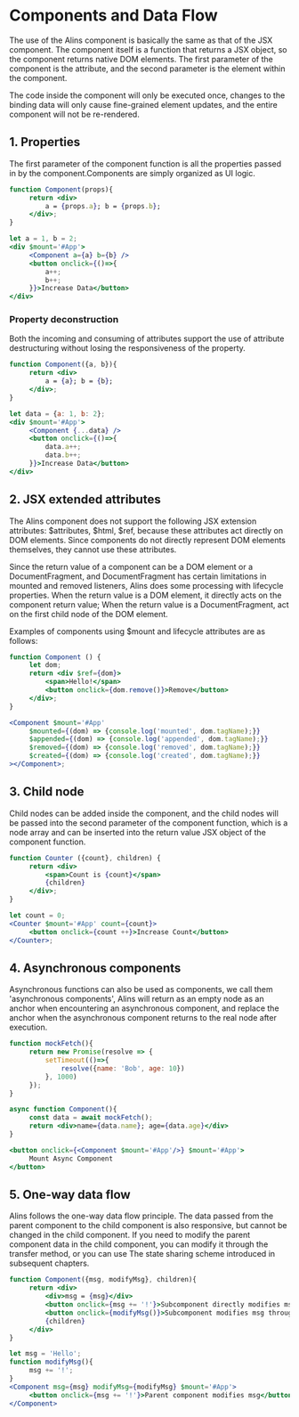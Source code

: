 # Components and Data Flow

The use of the Alins component is basically the same as that of the JSX component. The component itself is a function that returns a JSX object, so the component returns native DOM elements. The first parameter of the component is the attribute, and the second parameter is the element within the component.

The code inside the component will only be executed once, changes to the binding data will only cause fine-grained element updates, and the entire component will not be re-rendered.

## 1. Properties

The first parameter of the component function is all the properties passed in by the component.Components are simply organized as UI logic.

<CodeBox/>

```jsx
function Component(props){
     return <div>
         a = {props.a}; b = {props.b};
     </div>;
}

let a = 1, b = 2;
<div $mount='#App'>
     <Component a={a} b={b} />
     <button onclick={()=>{
         a++;
         b++;
     }}>Increase Data</button>
</div>
```

### Property deconstruction

Both the incoming and consuming of attributes support the use of attribute destructuring without losing the responsiveness of the property.

<CodeBox/>

```jsx
function Component({a, b}){
     return <div>
         a = {a}; b = {b};
     </div>;
}

let data = {a: 1, b: 2};
<div $mount='#App'>
     <Component {...data} />
     <button onclick={()=>{
         data.a++;
         data.b++;
     }}>Increase Data</button>
</div>
```

## 2. JSX extended attributes

The Alins component does not support the following JSX extension attributes: $attributes, $html, $ref, because these attributes act directly on DOM elements. Since components do not directly represent DOM elements themselves, they cannot use these attributes.

Since the return value of a component can be a DOM element or a DocumentFragment, and DocumentFragment has certain limitations in mounted and removed listeners, Alins does some processing with lifecycle properties. When the return value is a DOM element, it directly acts on the component return value; When the return value is a DocumentFragment, act on the first child node of the DOM element.

Examples of components using $mount and lifecycle attributes are as follows:

<CodeBox/>

```jsx
function Component () {
     let dom;
     return <div $ref={dom}>
         <span>Hello!</span>
         <button onclick={dom.remove()}>Remove</button>
     </div>;
}

<Component $mount='#App'
     $mounted={(dom) => {console.log('mounted', dom.tagName);}}
     $appended={(dom) => {console.log('appended', dom.tagName);}}
     $removed={(dom) => {console.log('removed', dom.tagName);}}
     $created={(dom) => {console.log('created', dom.tagName);}}
></Component>;
```

## 3. Child node

Child nodes can be added inside the component, and the child nodes will be passed into the second parameter of the component function, which is a node array and can be inserted into the return value JSX object of the component function.

<CodeBox/>

```jsx
function Counter ({count}, children) {
     return <div>
         <span>Count is {count}</span>
         {children}
     </div>;
}

let count = 0;
<Counter $mount='#App' count={count}>
     <button onclick={count ++}>Increase Count</button>
</Counter>;
```

## 4. Asynchronous components

Asynchronous functions can also be used as components, we call them 'asynchronous components', Alins will return as an empty node as an anchor when encountering an asynchronous component, and replace the anchor when the asynchronous component returns to the real node after execution.

<CodeBox/>

```jsx
function mockFetch(){
     return new Promise(resolve => {
         setTimeout(()=>{
             resolve({name: 'Bob', age: 10})
         }, 1000)
     });
}

async function Component(){
     const data = await mockFetch();
     return <div>name={data.name}; age={data.age}</div>
}

<button onclick={<Component $mount='#App'/>} $mount='#App'>
     Mount Async Component
</button>
```

## 5. One-way data flow

Alins follows the one-way data flow principle. The data passed from the parent component to the child component is also responsive, but cannot be changed in the child component. If you need to modify the parent component data in the child component, you can modify it through the transfer method, or you can use The state sharing scheme introduced in subsequent chapters.

<CodeBox/>

```jsx
function Component({msg, modifyMsg}, children){
     return <div>
         <div>msg = {msg}</div>
         <button onclick={msg += '!'}>Subcomponent directly modifies msg[invalid]</button>
         <button onclick={modifyMsg()}>Subcomponent modifies msg through methods</button>
         {children}
     </div>
}

let msg = 'Hello';
function modifyMsg(){
     msg += '!';
}
<Component msg={msg} modifyMsg={modifyMsg} $mount='#App'>
     <button onclick={msg += '!'}>Parent component modifies msg</button>
</Component>
```